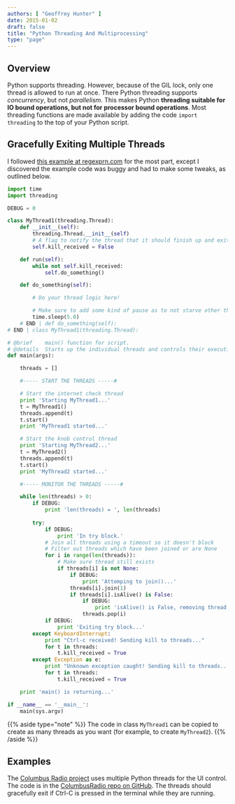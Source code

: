 ```yaml
---
authors: [ "Geoffrey Hunter" ]
date: 2015-01-02
draft: false
title: "Python Threading And Multiprocessing"
type: "page"
---
```


## Overview

Python supports threading. However, because of the GIL lock, only one thread is allowed to run at once. There Python threading supports _concurrency_, but not _parallelism_. This makes Python **threading suitable for IO bound operations, but not for processor bound operations**. Most threading functions are made available by adding the code `import threading` to the top of your Python script.

## Gracefully Exiting Multiple Threads

I followed [this example at regexprn.com](http://www.regexprn.com/2010/05/killing-multithreaded-python-programs.html) for the most part, except I discovered the example code was buggy and had to make some tweaks, as outlined below.

```py    
import time
import threading

DEBUG = 0

class MyThread1(threading.Thread):
    def __init__(self):
        threading.Thread.__init__(self)
        # A flag to notify the thread that it should finish up and exit
        self.kill_received = False

    def run(self):
        while not self.kill_received:
            self.do_something()

    def do_something(self):

        # Do your thread logic here!

        # Make sure to add some kind of pause as to not starve other threads
        time.sleep(5.0)
    # END | def do_something(self):
# END | class MyThread1(threading.Thread):

# @brief    main() function for script.
# @details  Starts up the individual threads and controls their execution.
def main(args):

    threads = []

    #----- START THE THREADS -----#

    # Start the internet check thread
    print 'Starting MyThread1...'
    t = MyThread1()
    threads.append(t)        
    t.start()
    print 'MyThread1 started...'

    # Start the knob control thread
    print 'Starting MyThread2...'
    t = MyThread2()
    threads.append(t)        
    t.start()
    print 'MyThread2 started...'

    #----- MONITOR THE THREADS -----#

    while len(threads) > 0:
        if DEBUG:
            print 'len(threads) = ', len(threads)
        
        try:
            if DEBUG:
                print 'In try block.'
            # Join all threads using a timeout so it doesn't block
            # Filter out threads which have been joined or are None
            for i in range(len(threads)):
                # Make sure thread still exists
                if threads[i] is not None:
                    if DEBUG:
                        print 'Attemping to join()...'
                    threads[i].join(1)
                    if threads[i].isAlive() is False:
                        if DEBUG:
                            print 'isAlive() is False, removing thread from list...'
                        threads.pop(i)
            if DEBUG:
                print 'Exiting try block...'
        except KeyboardInterrupt:
            print "Ctrl-c received! Sending kill to threads..."
            for t in threads:
                t.kill_received = True
        except Exception as e:
            print "Unknown exception caught! Sending kill to threads...", e
            for t in threads:
                t.kill_received = True

    print 'main() is returning...'

if __name__ == '__main__':
    main(sys.argv)
```

{{% aside type="note" %}}
The code in class `MyThread1` can be copied to create as many threads as you want (for example, to create `MyThread2`).
{{% /aside %}}

## Examples

The [Columbus Radio project](/electronics/projects/columbus-radio) uses multiple Python threads for the UI control. The code is in the [ColumbusRadio repo on GitHub](https://github.com/gbmhunter/ColumbusRadio). The threads should gracefully exit if Ctrl-C is pressed in the terminal while they are running.
